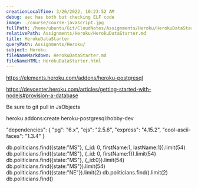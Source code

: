```yaml
---
creationLocalTime: 3/26/2022, 10:23:52 AM
debug: aec has both but checking ELF code
image: ./course/course-javascript.jpg
fullPath: /home/ubuntu/Git/CloudNotes/Assignments/Heroku/HerokuDataStarter.md
relativePath: Assignments/Heroku/HerokuDataStarter.md
title: HerokuDataStarter
queryPath: Assignments/Heroku/
subject: Heroku
fileNameMarkdown: HerokuDataStarter.md
fileNameHTML: HerokuDataStarter.html
---
```



<!-- toc -->
<!-- tocstop -->



https://elements.heroku.com/addons/heroku-postgresql

https://devcenter.heroku.com/articles/getting-started-with-nodejs#provision-a-database

Be sure to git pull in JsObjects

heroku addons:create heroku-postgresql:hobby-dev

"dependencies": {
    "pg": "6.x",
    "ejs": "2.5.6",
    "express": "4.15.2",
    "cool-ascii-faces": "1.3.4"
}

db.politicians.find({state:"MS"}, {_id: 0, firstName:1, lastName:1}).limit(54)
db.politicians.find({state:"MS"}, {_id: 0, firstName:1}).limit(54)
db.politicians.find({state:"MS"}, {_id:0}).limit(54)
db.politicians.find({state:"MS"}).limit(54)
db.politicians.find({state:"NE"}).limit(2)
db.politicians.find().limit(2)
db.politicians.find()
